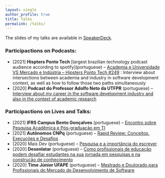 ```yaml
---
layout: single
author_profile: true
title: Talks
permalink: /talks/
---
```


The slides of my talks are available in [SpeakerDeck](https://speakerdeck.com/brunocartaxo).

### Participactions on Podcasts:
- \[2021\] **Hispters Ponto Tech** \[largest brazilian technology podcast audience according to spotify\](portuguese) – [Academia e Universidade VS Mercado e Indústria – Hipsters Ponto Tech #249](https://hipsters.tech/academia-e-universidade-vs-mercado-e-industria-hipsters-ponto-tech-249/) : Interview about intersections between academia and industry in software development context, as well as how to follow those two paths simultaneously
- \[2020\] **Podcast do Professor Adolfo Neto da UTFPR** (portuguese) – [Interview about my career in the software development industry and also in the context of academic research](https://anchor.fm/adolfont/episodes/Bruno-Cartaxo-Professor-do-IFPE-ecsmjk)

### Participactions on Lives and Talks:
- \[2021\] **IFRS Campus Bento Gonçalves** (portuguese) – [Encontro sobre Pesquisa Acadêmica e Pós-graduação em TI](https://ifrs.edu.br/bento/assista-a-gravacao-do-encontro-sobre-pesquisa-academica-e-pos-graduacao-em-ti/)
- \[2021\] **Autônomos CNPq** (portuguese) – [Rapid Review: Conceitos, Execuções e Desafios](https://www.youtube.com/watch?v=nBuYKwhmX1k)
- \[2020\] Mais Dev (portuguese) – [Pesquisa e a importância do escrever](https://www.youtube.com/watch?v=DkAfUT4MCqQ)
- \[2020\] **Desenlatar** (portuguese) – [Como profissionais de educação podem desafiar estudantes na sua jornada em pesquisas e na construção de conhecimento](https://www.youtube.com/watch?v=WJ-rUP-azTs)
- \[2020\] **Time Júnior UFAPE** (portuguese) – [Mestrado e Doutorado para Profissionais do Mercado de Desenvolvimento de Software](https://www.youtube.com/watch?v=TMBg-Yh8FKk)
